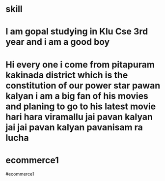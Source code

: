 # skill
# I am gopal studying in Klu Cse 3rd year and i am a good boy
# Hi every one i come from pitapuram kakinada district which is the constitution of our power star pawan kalyan i am a big fan of his movies and planing to go to his latest movie hari hara viramallu jai pavan kalyan jai jai pavan kalyan pavanisam ra lucha
# ecommerce1
#ecommerce1
